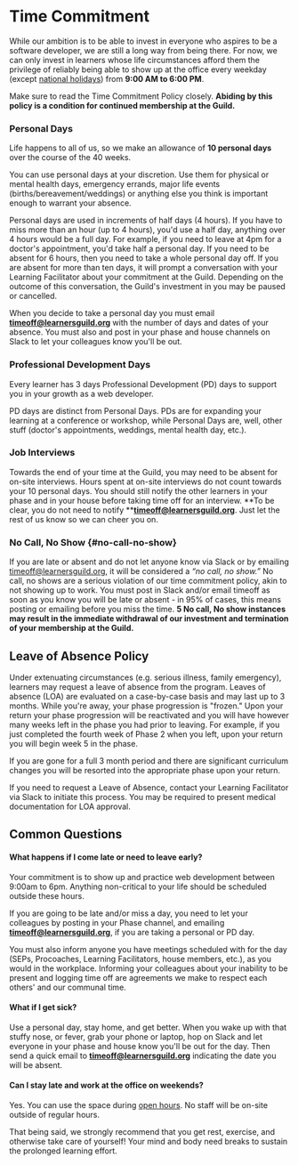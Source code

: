 # Time Commitment

While our ambition is to be able to invest in everyone who aspires to be a software developer, we are still a long way from being there. For now, we can only invest in learners whose life circumstances afford them the privilege of reliably being able to show up at the office every weekday \(except [national holidays](../General/Holiday_List.md)\) from **9:00 AM to 6:00 PM**.

Make sure to read the Time Commitment Policy closely. **Abiding by this policy is a condition for continued membership at the Guild.**

### Personal Days

Life happens to all of us, so we make an allowance of **10 personal days** over the course of the 40 weeks.

You can use personal days at your discretion. Use them for physical or mental health days, emergency errands, major life events \(births/bereavement/weddings\) or anything else you think is important enough to warrant your absence.

Personal days are used in increments of half days \(4 hours\). If you have to miss more than an hour \(up to 4 hours\), you'd use a half day, anything over 4 hours would be a full day. For example, if you need to leave at 4pm for a doctor's appointment, you'd take half a personal day. If you need to be absent for 6 hours, then you need to take a whole personal day off. If you are absent for more than ten days, it will prompt a conversation with your Learning Facilitator about your commitment at the Guild. Depending on the outcome of this conversation, the Guild's investment in you may be paused or cancelled.

When you decide to take a personal day you must email [**timeoff@learnersguild.org**](mailto:timeoff@learnersguild.org) with the number of days and dates of your absence. You must also and post in your phase and house channels on Slack to let your colleagues know you'll be out.

### Professional Development Days

Every learner has 3 days Professional Development \(PD\) days to support you in your growth as a web developer.

PD days are distinct from Personal Days. PDs are for expanding your learning at a conference or workshop, while Personal Days are, well, other stuff \(doctor's appointments, weddings, mental health day, etc.\).

### Job Interviews

Towards the end of your time at the Guild, you may need to be absent for on-site interviews. Hours spent at on-site interviews do not count towards your 10 personal days. You should still notify the other learners in your phase and in your house before taking time off for an interview. **To be clear, you do not need to notify **[**timeoff@learnersguild.org**](mailto:timeoff@learnersguild.org). Just let the rest of us know so we can cheer you on.

### No Call, No Show {#no-call-no-show}

If you are late or absent and do not let anyone know via Slack or by emailing [timeoff@learnersguild.org](mailto:timeoff@learnersguild.org), it will be considered a _“no call, no show.”_ No call, no shows are a serious violation of our time commitment policy, akin to not showing up to work. You must post in Slack and/or email timeoff as soon as you know you will be late or absent - in 95% of cases, this means posting or emailing before you miss the time. **5 No call, No show instances may result in the immediate withdrawal of our investment and termination of your membership at the Guild.**

## Leave of Absence Policy

Under extenuating circumstances \(e.g. serious illness, family emergency\), learners may request a leave of absence from the program. Leaves of absence \(LOA\) are evaluated on a case-by-case basis and may last up to 3 months. While you're away, your phase progression is "frozen." Upon your return your phase progression will be reactivated and you will have however many weeks left in the phase you had prior to leaving. For example, if you just completed the fourth week of Phase 2 when you left, upon your return you will begin week 5 in the phase.

If you are gone for a full 3 month period and there are significant curriculum changes you will be resorted into the appropriate phase upon your return.

If you need to request a Leave of Absence, contact your Learning Facilitator via Slack to initiate this process.    You may be required to present medical documentation for LOA approval.

## Common Questions

#### What happens if I come late or need to leave early?

Your commitment is to show up and practice web development between 9:00am to 6pm. Anything non-critical to your life should be scheduled outside these hours.

If you are going to be late and/or miss a day, you need to let your colleagues by posting in your Phase channel, and emailing [**timeoff@learnersguild.org**](mailto:timeoff@learnersguild.org), if you are taking a personal or PD day.

You must also inform anyone you have meetings scheduled with for the day \(SEPs, Procoaches, Learning Facilitators, house members, etc.\), as you would in the workplace. Informing your colleagues about your inability to be present and logging time off are agreements we make to respect each others' and our communal time.

#### What if I get sick?

Use a personal day, stay home, and get better. When you wake up with that stuffy nose, or fever, grab your phone or laptop, hop on Slack and let everyone in your phase and house know you'll be out for the day. Then send a quick email to [**timeoff@learnersguild.org**](mailto:timeoff@learnersguild.org) indicating the date you will be absent.

#### Can I stay late and work at the office on weekends?

Yes. You can use the space during [open hours](../Oakland_Building.md#hours). No staff will be on-site outside of regular hours.

That being said, we strongly recommend that you get rest, exercise, and otherwise take care of yourself! Your mind and body need breaks to sustain the prolonged learning effort.

